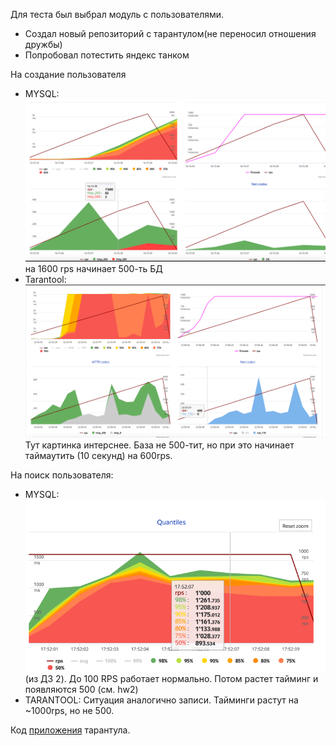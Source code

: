 Для теста был выбрал модуль с пользователями. 
* Создал новый репозиторий с тарантулом(не переносил отношения дружбы)
* Попробовал потестить яндекс танком

На создание пользователя
* MYSQL: ![img.png](img.png) на 1600 rps начинает 500-ть БД
* Tarantool:![img_1.png](img_1.png) Тут картинка интерснее. База не 500-тит, но при это начинает таймаутить (10 секунд) на 600rps.

На поиск пользователя:
* MYSQL: ![img_2.png](img_2.png) (из ДЗ 2). До 100 RPS работает нормально. Потом растет тайминг и появляются 500 (см. hw2)
* TARANTOOL: Ситуация аналогично записи. Тайминги растут на ~1000rps, но не 500.

Код [приложения](https://github.com/antonpriyma/otus-highload/blob/c48ac7726b991fea637d39336aa55116e9d9427a/build/tarantool/app.lua) тарантула.